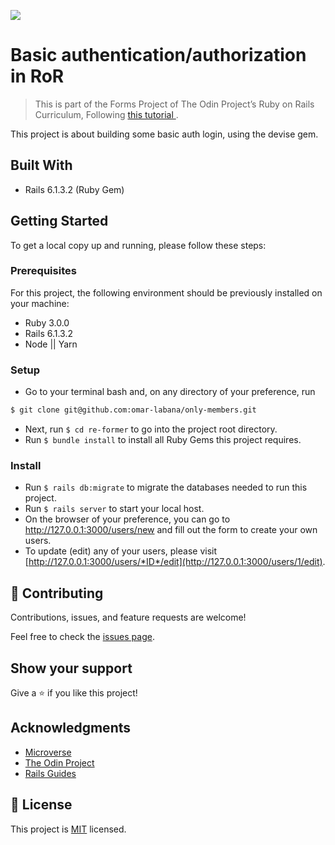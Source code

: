 ![](https://img.shields.io/badge/Microverse-blueviolet)

# Basic authentication/authorization in RoR

> This is part of the Forms Project of The Odin Project’s Ruby on Rails Curriculum, Following [this tutorial ](https://www.theodinproject.com/paths/full-stack-ruby-on-rails/courses/ruby-on-rails/lessons/authentication).


This project is about building some basic auth login, using the devise gem.

## Built With
- Rails 6.1.3.2 (Ruby Gem)

## Getting Started

To get a local copy up and running, please follow these steps:

### Prerequisites

For this project, the following environment should be previously installed on your machine:

- Ruby 3.0.0
- Rails 6.1.3.2
- Node || Yarn 

### Setup

- Go to your terminal bash and, on any directory of your preference, run

```sh
$ git clone git@github.com:omar-labana/only-members.git
```

- Next, run `$ cd re-former` to go into the project root directory.
- Run `$ bundle install` to install all Ruby Gems this project requires.

### Install

- Run `$ rails db:migrate` to migrate the databases needed to run this project.
- Run `$ rails server` to start your local host.
- On the browser of your preference, you can go to http://127.0.0.1:3000/users/new and fill out the form to create your own users.
- To update (edit) any of your users, please visit [http://127.0.0.1:3000/users/*ID*/edit](http://127.0.0.1:3000/users/1/edit).

## 🤝 Contributing

Contributions, issues, and feature requests are welcome!

Feel free to check the [issues page](https://github.com/enionsouza/re-former/issues).

## Show your support

Give a ⭐️ if you like this project!

## Acknowledgments

- [Microverse](https://www.microverse.org/)
- [The Odin Project](https://www.theodinproject.com/)
- [Rails Guides](https://guides.rubyonrails.org/index.html)

## 📝 License

This project is [MIT](./LICENSE) licensed.